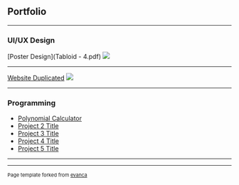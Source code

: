 ## Portfolio

---

### UI/UX Design 

[Poster Design](Tabloid - 4.pdf)
<img src="images/dummy_thumbnail.jpg?raw=true"/>

---
[Website Duplicated](https://nw5wlf.axshare.com)
<img src="images/dummy_thumbnail.jpg?raw=true"/>

---

### Programming

- [Polynomial Calculator](http://example.com/)
- [Project 2 Title](http://example.com/)
- [Project 3 Title](http://example.com/)
- [Project 4 Title](http://example.com/)
- [Project 5 Title](http://example.com/)

---




---
<p style="font-size:11px">Page template forked from <a href="https://github.com/evanca/quick-portfolio">evanca</a></p>
<!-- Remove above link if you don't want to attibute -->
